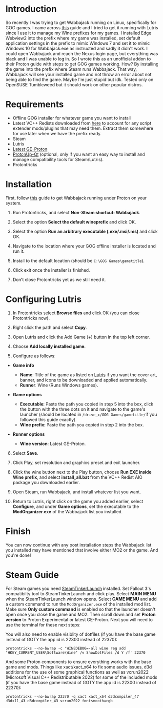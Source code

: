 # Introduction
So recently I was trying to get Wabbajack running on Linux, specifically for GOG games. I came across [this](https://github.com/Omni-guides/Wabbajack-Modlist-Linux/wiki/Wabbajack-on-Linux-via-Wine) guide and I tried to get it running with Lutris since I use it to manage my Wine prefixes for my games. I installed Edge Webview2 into the prefix where my game was installed, set default application settings in the prefix to mimic Windows 7 and set it to mimic Windows 10 for Wabbajack.exe as instructed and sadly it didn't work. I could open Wabbajack and reach the Nexus login page, but everything was black and I was unable to log in. So I wrote this as an unofficial addon to their Proton guide with steps to get GOG games working. How? By installing the game into the prefix where Steam runs Wabbajack. That way, Wabbajack will see your installed game and not throw an error about not being able to find the game. Maybe I'm just stupid but idk. Tested only on OpenSUSE Tumbleweed but it should work on other popular distros.

# Requirements
- Offline GOG installer for whatever game you want to install
- Latest VC++ Redists downloaded from [here](https://www.techpowerup.com/download/visual-c-redistributable-runtime-package-all-in-one/) to account for any script extender mods/plugins that may need them. Extract them somewhere for use later when we have the prefix ready.
- Steam
- Lutris
- [Latest GE-Proton](https://github.com/GloriousEggroll/proton-ge-custom)
- [ProtonUp-Qt](https://flathub.org/apps/net.davidotek.pupgui2) (optional, only if you want an easy way to install and manage compatibility tools for Steam/Lutris).
- Protontricks

# Installation
First, follow [this](https://github.com/Omni-guides/Wabbajack-Modlist-Linux/wiki/Wabbajack-via-Proton) guide to get Wabbajack running under Proton on your system.

1. Run Protontricks, and select **Non-Steam shortcut: Wabbajack**.

2. Select the option **Select the default wineprefix** and click OK.

3. Select the option **Run an arbitrary executable (.exe/.msi/.ms)** and click OK.

4. Navigate to the location where your GOG offline installer is located and run it.

4. Install to the default location (should be `C:\GOG Games\gametitle`).

5. Click exit once the installer is finished.

6. Don't close Protontricks yet as we still need it.

# Configuring Lutris
1. In Protontricks select **Browse files** and click OK (you can close Protontricks now).

2. Right click the path and select **Copy**.

3. Open Lutris and click the Add Game (+) button in the top left corner.

4. Choose **Add locally installed game**.

5. Configure as follows:

- **Game info**
    - **Name**: Title of the game as listed on [Lutris](https://lutris.net/) if you want the cover art, banner, and icons to be downloaded and applied automatically.
    - **Runner**: Wine (Runs Windows games).

- **Game options**
    - **Executable**: Paste the path you copied in step 5 into the box, click the button with the three dots on it and navigate to the game's launcher (should be located in `/drive_c/GOG Games/gametitle/`if you followed this guide exactly).
    - **Wine prefix**: Paste the path you copied in step 2 into the box.

- **Runner options**
    - **Wine version**: Latest GE-Proton.

6. Select **Save**.

7. Click Play, set resolution and graphics preset and exit launcher.

8. Click the wine button next to the Play button, choose **Run EXE inside Wine prefix**, and select **install_all.bat** from the VC++ Redist AIO package you downloaded earlier.

9. Open Steam, run Wabbajack, and install whatever list you want.

10. Return to Lutris, right click on the game you added earlier, select **Configure**, and under **Game options**, set the executable to the **ModOrganizer.exe** of the Wabbajack list you installed.

# Finish
You can now continue with any post installation steps the Wabbajack list you installed may have mentioned that involve either MO2 or the game. And you're done!

# Steam Guide
For Steam games you need [SteamTinkerLaunch](https://github.com/sonic2kk/steamtinkerlaunch?tab=readme-ov-file#how-do-i-install-it) installed. Set Fallout 3's compatibilty tool to SteamTinkerLaunch and click play. Select **MAIN MENU** when the SteamTinkerLaunch window opens. Select **GAME MENU** and add a custom command to run the `ModOrganizer.exe` of the installed mod list. Make sure **Only custom command** is enabled so that the launcher doesn't open once you close the game and MO2. Then scroll down and set **Proton version** to Proton Experimental or latest GE-Proton. Next you will need to use the terminal for these next steps:

You will also need to enable visiblity of dotfiles (if you have the base game instead of GOTY the app id is 22300 instead of 22370):
```
protontricks --no-bwrap -c 'WINEDEBUG=-all wine reg add "HKEY_CURRENT_USER\Software\Wine" /v ShowDotFiles /d Y /f' 22370
```
And some Proton components to ensure everything works with the base game and mods. Things like xact/xact_x64 to fix some audio issues, d3d additions for the use of some graphical functions as well as vcrun2022 (Microsoft Visual C++ Redistributable 2022) for some of the included mods (if you have the base game instead of GOTY the app id is 22300 instead of 22370):
```
protontricks --no-bwrap 22370 -q xact xact_x64 d3dcompiler_47 d3dx11_43 d3dcompiler_43 vcrun2022 fontsmooth=rgb
```
